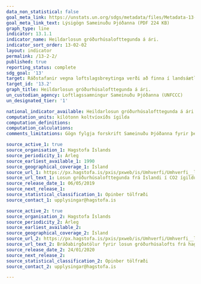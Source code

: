 ```yaml
---
data_non_statistical: false
goal_meta_link: https://unstats.un.org/sdgs/metadata/files/Metadata-13-02-02.pdf
goal_meta_link_text: Lýsigögn Sameinuðu Þjóðanna (PDF 224 KB)
graph_type: line
indicator: 13.1.1
indicator_name: Heildarlosun gróðurhúsalofttegunda á ári.
indicator_sort_order: 13-02-02
layout: indicator
permalink: /13-2-2/
published: true
reporting_status: complete
sdg_goal: '13'
target: Ráðstafanir vegna loftslagsbreytinga verði að finna í landsáætlunum, stefnumótunum og skipulagi.
target_id: '13.2'
graph_title: Heildarlosun gróðurhúsalofttegunda á ári.
un_custodian_agency: Loftlagssamningur Sameinuðu Þjóðanna (UNFCCC)
un_designated_tier: '1'

national_indicator_available: Heildarlosun gróðurhúsalofttegunda á ári.
computation_units: kílótonn koltvíoxíðs ígilda
computation_definitions: 
computation_calculations: 
comments_limitations: Gögn fylgja forskrift Sameinuðu Þjóðanna fyrir þennan mælikvarða. Þessi mælikvarði var fundinn í samstarfi við sérfræðinga í málefninu.

source_active_1: true
source_organisation_1: Hagstofa Íslands
source_periodicity_1: Árleg
source_earliest_available_1: 1990
source_geographical_coverage_1: Ísland 
source_url_1: https://px.hagstofa.is/pxis/pxweb/is/Umhverfi/Umhverfi__lofttegundir/UMH31107.px
source_url_text_1: Losun gróðurhúsalofttegunda frá Íslandi í CO2 ígildum, 1990-2017
source_release_date_1: 06/05/2019
source_next_release_1: 
source_statistical_classification_1: Opinber tölfræði
source_contact_1: upplysingar@hagstofa.is

source_active_2: true
source_organisation_2: Hagstofa Íslands
source_periodicity_2: Árleg
source_earliest_available_2: 
source_geographical_coverage_2: Ísland 
source_url_2: https://px.hagstofa.is/pxis/pxweb/is/Umhverfi/Umhverfi__lofttegundir/UMH31109.px
source_url_text_2: Bráðabirgðatölur fyrir losun gróðurhúsalofts frá hagkerfi Íslands 2016-2019
source_release_date_2: 24/01/2020
source_next_release_2: 
source_statistical_classification_2: Opinber tölfræði
source_contact_2: upplysingar@hagstofa.is

---
```

